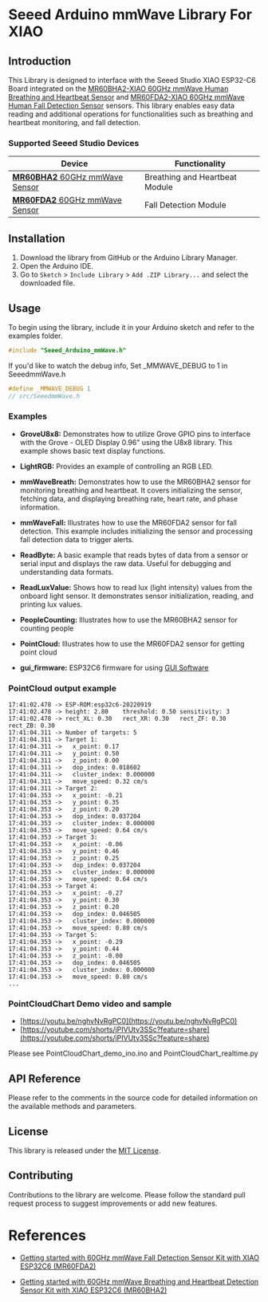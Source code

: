 # Seeed Arduino mmWave Library For XIAO

## Introduction

This Library is designed to interface with the Seeed Studio XIAO ESP32-C6 Board integrated on the [MR60BHA2-XIAO 60GHz mmWave Human Breathing and Heartbeat Sensor](https://www.seeedstudio.com/MR60BHA2-60GHz-mmWave-Sensor-Breathing-and-Heartbeat-Module-p-5945.html) and [MR60FDA2-XIAO 60GHz mmWave Human Fall Detection Sensor](https://www.seeedstudio.com/MR60FDA2-60GHz-mmWave-Sensor-Fall-Detection-Module-p-5946.html)  sensors. This library enables easy data reading and additional operations for functionalities such as breathing and heartbeat monitoring, and fall detection.

### Supported Seeed Studio Devices

| Device                           | Functionality                  |
| -------------------------------- | ------------------------------ |
| [**MR60BHA2** 60GHz mmWave Sensor](https://www.seeedstudio.com/MR60BHA2-60GHz-mmWave-Sensor-Breathing-and-Heartbeat-Module-p-5945.html) | Breathing and Heartbeat Module |
| [**MR60FDA2** 60GHz mmWave Sensor](https://www.seeedstudio.com/MR60FDA2-60GHz-mmWave-Sensor-Fall-Detection-Module-p-5946.html) | Fall Detection Module          |

## Installation

1. Download the library from GitHub or the Arduino Library Manager.
2. Open the Arduino IDE.
3. Go to `Sketch` > `Include Library` > `Add .ZIP Library...` and select the downloaded file.

## Usage

To begin using the library, include it in your Arduino sketch and refer to the examples folder.

```cpp
#include "Seeed_Arduino_mmWave.h"
```

If you'd like to watch the debug info, Set _MMWAVE_DEBUG to 1 in SeeedmmWave.h

```cpp
#define _MMWAVE_DEBUG 1
// src/SeeedmmWave.h
```

### Examples

- **GroveU8x8:** Demonstrates how to utilize Grove GPIO pins to interface with the Grove - OLED Display 0.96" using the U8x8 library. This example shows basic text display functions.

- **LightRGB:** Provides an example of controlling an RGB LED.

- **mmWaveBreath:** Demonstrates how to use the MR60BHA2 sensor for monitoring breathing and heartbeat. It covers initializing the sensor, fetching data, and displaying breathing rate, heart rate, and phase information.

- **mmWaveFall:** Illustrates how to use the MR60FDA2 sensor for fall detection. This example includes initializing the sensor and processing fall detection data to trigger alerts.

- **ReadByte:** A basic example that reads bytes of data from a sensor or serial input and displays the raw data. Useful for debugging and understanding data formats.

- **ReadLuxValue:** Shows how to read lux (light intensity) values from the onboard light sensor. It demonstrates sensor initialization, reading, and printing lux values.

- **PeopleCounting:** Illustrates how to use the MR60BHA2 sensor for counting people

- **PointCloud:** Illustrates how to use the MR60FDA2 sensor for getting point cloud

- **gui_firmware:** ESP32C6 firmware for using [GUI Software](https://wiki.seeedstudio.com/getting_started_with_mr60fda2_mmwave_kit/#resources)

### PointCloud output example
```
17:41:02.478 -> ESP-ROM:esp32c6-20220919
17:41:02.478 -> height: 2.80	threshold: 0.50	sensitivity: 3
17:41:02.478 -> rect_XL: 0.30	rect_XR: 0.30	rect_ZF: 0.30	rect_ZB: 0.30
17:41:04.311 -> Number of targets: 5
17:41:04.311 -> Target 1:
17:41:04.311 ->   x_point: 0.17
17:41:04.311 ->   y_point: 0.50
17:41:04.311 ->   z_point: 0.00
17:41:04.311 ->   dop_index: 0.018602
17:41:04.311 ->   cluster_index: 0.000000
17:41:04.311 ->   move_speed: 0.32 cm/s
17:41:04.311 -> Target 2:
17:41:04.353 ->   x_point: -0.21
17:41:04.353 ->   y_point: 0.35
17:41:04.353 ->   z_point: 0.20
17:41:04.353 ->   dop_index: 0.037204
17:41:04.353 ->   cluster_index: 0.000000
17:41:04.353 ->   move_speed: 0.64 cm/s
17:41:04.353 -> Target 3:
17:41:04.353 ->   x_point: -0.06
17:41:04.353 ->   y_point: 0.46
17:41:04.353 ->   z_point: 0.25
17:41:04.353 ->   dop_index: 0.037204
17:41:04.353 ->   cluster_index: 0.000000
17:41:04.353 ->   move_speed: 0.64 cm/s
17:41:04.353 -> Target 4:
17:41:04.353 ->   x_point: -0.27
17:41:04.353 ->   y_point: 0.30
17:41:04.353 ->   z_point: 0.20
17:41:04.353 ->   dop_index: 0.046505
17:41:04.353 ->   cluster_index: 0.000000
17:41:04.353 ->   move_speed: 0.80 cm/s
17:41:04.353 -> Target 5:
17:41:04.353 ->   x_point: -0.29
17:41:04.353 ->   y_point: 0.44
17:41:04.353 ->   z_point: -0.00
17:41:04.353 ->   dop_index: 0.046505
17:41:04.353 ->   cluster_index: 0.000000
17:41:04.353 ->   move_speed: 0.80 cm/s
...
```


### PointCloudChart Demo video and sample
- [https://youtu.be/nghvNvRgPC0](https://youtu.be/nghvNvRgPC0)
- [https://youtube.com/shorts/jPIVUtv3SSc?feature=share](https://youtube.com/shorts/jPIVUtv3SSc?feature=share)

Please see PointCloudChart_demo_ino.ino and PointCloudChart_realtime.py

## API Reference

Please refer to the comments in the source code for detailed information on the available methods and parameters.

## License

This library is released under the [MIT License](https://github.com/love4yzp/Seeed-mmWave-library/blob/main/LICENSE).

## Contributing
Contributions to the library are welcome. Please follow the standard pull request process to suggest improvements or add new features.

# References
- [Getting started with 60GHz mmWave Fall Detection Sensor Kit with XIAO ESP32C6 (MR60FDA2)](https://wiki.seeedstudio.com/getting_started_with_mr60fda2_mmwave_kit/)

- [Getting started with 60GHz mmWave Breathing and Heartbeat Detection Sensor Kit with XIAO ESP32C6 (MR60BHA2)](https://wiki.seeedstudio.com/getting_started_with_mr60bha2_mmwave_kit/)
